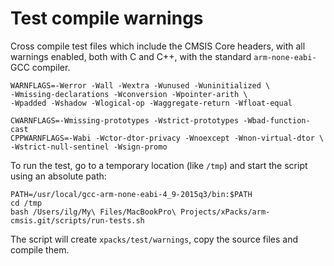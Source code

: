 # Test compile warnings

Cross compile test files which include the CMSIS Core headers,
with all warnings enabled,
both with C and C++, with the standard `arm-none-eabi-` GCC compiler.

```
WARNFLAGS=-Werror -Wall -Wextra -Wunused -Wuninitialized \
-Wmissing-declarations -Wconversion -Wpointer-arith \
-Wpadded -Wshadow -Wlogical-op -Waggregate-return -Wfloat-equal

CWARNFLAGS=-Wmissing-prototypes -Wstrict-prototypes -Wbad-function-cast
CPPWARNFLAGS=-Wabi -Wctor-dtor-privacy -Wnoexcept -Wnon-virtual-dtor \
-Wstrict-null-sentinel -Wsign-promo
```

To run the test, go to a temporary location (like `/tmp`) and start the script using an absolute path:

```
PATH=/usr/local/gcc-arm-none-eabi-4_9-2015q3/bin:$PATH
cd /tmp
bash /Users/ilg/My\ Files/MacBookPro\ Projects/xPacks/arm-cmsis.git/scripts/run-tests.sh
```

The script will create `xpacks/test/warnings`, copy the source files and compile them.

